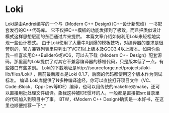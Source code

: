 # Loki
Loki是由Andrei编写的一个与《Modern C++ Design》（C++设计新思维）一书配套发行的C++代码库。 它不仅把C++模板的功能发挥到了极致，而且把类似设计模式这样思想层面的东西通过库来提供。 本篇文章介绍如何利用Loki来轻松地实现一些设计模式。
由于Loki使用了大量牛X到爆的模板技巧，对编译器的要求是很苛刻的，官方兼容列表里只列出了VC7.1以上版本及GCC3.4以上版本。如果你象我一样喜欢用C++Builder6或VC6，可以去下载《Modern C++ Design》配套源码，那里面的Loki提供了对其它不兼容编译器的移植代码，只是版本低了一点，有些接口有些差别。
Loki的下载地址是http://sourceforge.net/projects/loki-lib/files/Loki/ ，目前最新版本是Loki 0.1.7，后面的代码都使用这个版本作为测试标准。
编译
Loki库提供了N多种编译途经，你可以直接打开项目文件（VC、Code::Block、Cpp-Dev等IDE）编译，也可以用传统的makefile来make，还可以直接用批处理文件编译。象我这种被IDE惯坏的人，一般都是直接把src目录里的代码加入到项目中了事。
BTW，《Modern C++ Design》确实是一本好书，在这里也顺便推荐一下^_^
